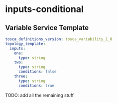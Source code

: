 # inputs-conditional



## Variable Service Template

```yaml linenums="1"
tosca_definitions_version: tosca_variability_1_0
topology_template:
  inputs:
    one:
      type: string
    two:
      type: string
      conditions: false
    three:
      type: string
      conditions: true

```



TODO: add all the remaining stuff
